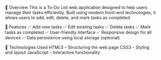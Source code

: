 📌 Overview
This is a To-Do List web application designed to help users manage their tasks efficiently. Built using modern front-end technologies, it allows users to add, edit, delete, and mark tasks as completed.

🎯 Features
✅ Add new tasks
✅ Edit existing tasks
✅ Delete tasks
✅ Mark tasks as completed
✅ User-friendly interface
✅ Responsive design for all devices
✅ Data persistence using local storage (optional)

🔧 Technologies Used
HTML5 – Structuring the web page
CSS3 – Styling and layout
JavaScript – Interactive functionality
